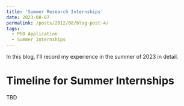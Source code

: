 ```yaml
---
title: 'Summer Research Internships'
date: 2023-08-07
permalink: /posts/2012/08/blog-post-4/
tags:
  - PhD Application
  - Summer Internships
---
```


In this blog, I'll record my experience in the summer of 2023 in detail.

Timeline for Summer Internships
======
TBD
